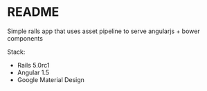 # README

Simple rails app that uses asset pipeline to serve angularjs + bower components

Stack:
* Rails 5.0rc1
* Angular 1.5
* Google Material Design
